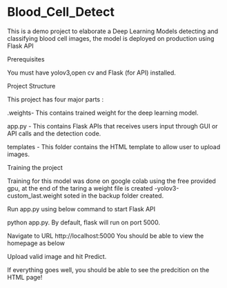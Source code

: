 # Blood_Cell_Detect

This is a demo project to elaborate a Deep Learning Models detecting and classifying blood cell images, the model is deployed on production using Flask API

Prerequisites

You must have yolov3,open cv and Flask (for API) installed.

Project Structure

This project has four major parts : 

.weights- This contains trained weight for the deep learning model.

app.py - This contains Flask APIs that receives users input through GUI or API calls and the detection code. 

templates - This folder contains the HTML template to allow user to upload images.

Training the project

Training for this model was done on google colab using the free provided gpu, at the end of the taring a weight file is created 
-yolov3-custom_last.weight soted in the backup folder created.

Run app.py using below command to start Flask API 

python app.py. By default, flask will run on port 5000.

Navigate to URL http://localhost:5000 You should be able to view the homepage as below

Upload valid image and hit Predict.

If everything goes well, you should be able to see the predcition on the HTML page! 
